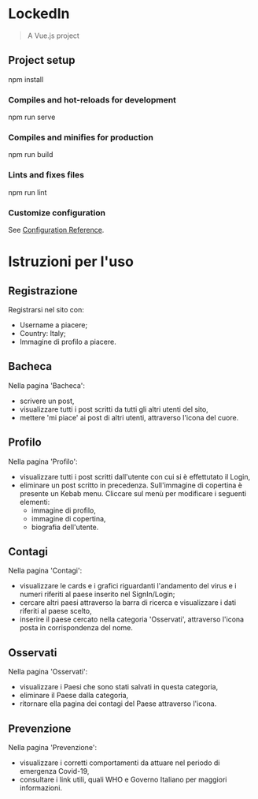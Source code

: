 # LockedIn

> A Vue.js project

## Project setup

npm install


### Compiles and hot-reloads for development

npm run serve


### Compiles and minifies for production

npm run build


### Lints and fixes files

npm run lint


### Customize configuration
See [Configuration Reference](https://cli.vuejs.org/config/).

# Istruzioni per l'uso

## Registrazione

Registrarsi nel sito con:
- Username a piacere;
- Country: Italy;
- Immagine di profilo a piacere.

## Bacheca

Nella pagina 'Bacheca':
- scrivere un post,
- visualizzare tutti i post scritti da tutti gli altri utenti del sito,
- mettere 'mi piace' ai post di altri utenti, attraverso l'icona del cuore.

## Profilo

Nella pagina 'Profilo':
- visualizzare tutti i post scritti dall'utente con cui si è effettutato il Login,
- eliminare un post scritto in precedenza.
  Sull'immagine di copertina è presente un Kebab menu. Cliccare sul menù per modificare i seguenti elementi:
  - immagine di profilo,
  - immagine di copertina,
  - biografia dell'utente.
  
## Contagi

Nella pagina 'Contagi':
- visualizzare le cards e i grafici riguardanti l'andamento del virus e i numeri riferiti al paese inserito nel SignIn/Login;
- cercare altri paesi attraverso la barra di ricerca e visualizzare i dati riferiti al paese scelto,
- inserire il paese cercato nella categoria 'Osservati', attraverso l'icona posta in corrispondenza del nome.

## Osservati

Nella pagina 'Osservati':
- visualizzare i Paesi che sono stati salvati in questa categoria,
- eliminare il Paese dalla categoria,
- ritornare ella pagina dei contagi del Paese attraverso l'icona.

## Prevenzione

Nella pagina 'Prevenzione': 
- visualizzare i corretti comportamenti da attuare nel periodo di emergenza Covid-19,
- consultare i link utili, quali WHO e Governo Italiano per maggiori informazioni.
